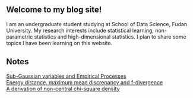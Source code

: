 ## Welcome to my blog site!

I am an undergraduate student studying at School of Data Science, Fudan University. My research interests include statistical learning, non-parametric statistics and high-dimensional statistics. I plan to share some topics I have been learning on this website.

## Notes
[Sub-Gaussian variables and Empirical Processes](https://jurrivhleon.github.io/notes/subgaussian_concentration.pdf)<br>
[Energy distance, maximum mean discrepancy and f-divergence](https://jurrivhleon.github.io/notes/energy_fdiv.pdf)<br>
[A derivation of non-central chi-square density](https://jurrivhleon.github.io/notes/noncentral_chisq.pdf)<br>
